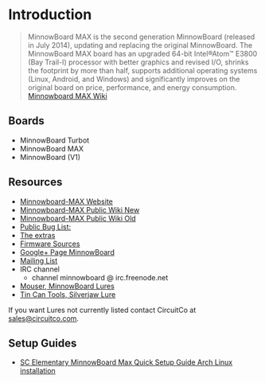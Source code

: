 Introduction
==

> MinnowBoard MAX is the second generation MinnowBoard (released in July 2014), updating and replacing the original MinnowBoard. The MinnowBoard MAX board has an upgraded 64-bit Intel®Atom™ E3800 (Bay Trail-I) processor with better graphics and revised I/O, shrinks the footprint by more than half, supports additional operating systems (Linux, Android, and Windows) and significantly improves on the original board on price, performance, and energy consumption. [Minnowboard MAX Wiki](http://wiki.minnowboard.org/MinnowBoard_MAX)

## Boards

- MinnowBoard Turbot
- MinnowBoard MAX
- MinnowBoard (V1)

## Resources

- [Minnowboard-MAX Website](http://www.minnowboard.org/meet-minnowboard-max/)
- [Minnowboard-MAX Public Wiki New](http://wiki.minnowboard.org/MinnowBoard_Wiki_Home)
- [Minnowboard-MAX Public Wiki Old](http://elinux.org/Minnowboard:MinnowMax)
- [Public Bug List:](https://wiki.yoctoproject.org/wiki/Minnow_Bug_Triage)
- [The extras](https://github.com/MinnowBoard/minnow-max-extras)
- [Firmware Sources](http://firmware.intel.com/projects/minnowboard-max)
- [Google+ Page MinnowBoard](https://plus.google.com/+MinnowboardOrg/posts)
- [Mailing List](http://lists.elinux.org/mailman/listinfo/elinux-minnowboard)
- IRC channel
  - channel minnowboard @ irc.freenode.net
- [Mouser, MinnowBoard Lures](http://www.mouser.com/new/MinnowBoard/minnowboard-max-lures/)
- [Tin Can Tools, Silverjaw Lure](http://www.tincantools.com/MinowBoard_Max_Add-ons/Silverjaw_Lure.html)

If you want Lures not currently listed contact CircuitCo at sales@circuitco.com.

## Setup Guides

- [SC Elementary MinnowBoard Max Quick Setup Guide Arch Linux installation](http://scelementary.com/2015/03/10/minnowboard-max-introduction.html)



